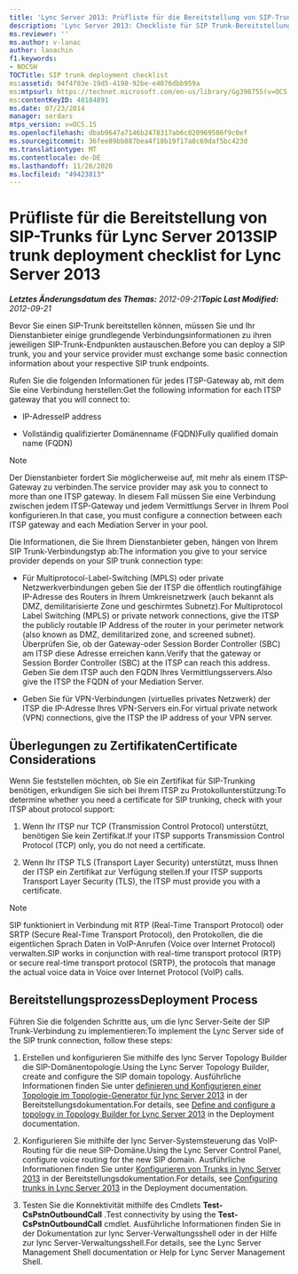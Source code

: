 ```yaml
---
title: 'Lync Server 2013: Prüfliste für die Bereitstellung von SIP-Trunks'
description: 'Lync Server 2013: Checkliste für SIP Trunk-Bereitstellung.'
ms.reviewer: ''
ms.author: v-lanac
author: lanachin
f1.keywords:
- NOCSH
TOCTitle: SIP trunk deployment checklist
ms:assetid: 94f4f03e-19d5-4198-92be-e4076dbb959a
ms:mtpsurl: https://technet.microsoft.com/en-us/library/Gg398755(v=OCS.15)
ms:contentKeyID: 48184891
ms.date: 07/23/2014
manager: serdars
mtps_version: v=OCS.15
ms.openlocfilehash: dbab9647a7146b2478317ab6c020969506f9c0ef
ms.sourcegitcommit: 36fee89bb887bea4f18b19f17a8c69daf5bc423d
ms.translationtype: MT
ms.contentlocale: de-DE
ms.lasthandoff: 11/26/2020
ms.locfileid: "49423813"
---
```

# <a name="sip-trunk-deployment-checklist-for-lync-server-2013"></a><span data-ttu-id="b8120-103">Prüfliste für die Bereitstellung von SIP-Trunks für Lync Server 2013</span><span class="sxs-lookup"><span data-stu-id="b8120-103">SIP trunk deployment checklist for Lync Server 2013</span></span>

<div data-xmlns="http://www.w3.org/1999/xhtml">

<div class="topic" data-xmlns="http://www.w3.org/1999/xhtml" data-msxsl="urn:schemas-microsoft-com:xslt" data-cs="https://msdn.microsoft.com/">

<div data-asp="https://msdn2.microsoft.com/asp">



</div>

<div id="mainSection">

<div id="mainBody"><span data-ttu-id="b8120-104">

<span> </span></span><span class="sxs-lookup"><span data-stu-id="b8120-104">

<span> </span></span></span>

<span data-ttu-id="b8120-105">_**Letztes Änderungsdatum des Themas:** 2012-09-21_</span><span class="sxs-lookup"><span data-stu-id="b8120-105">_**Topic Last Modified:** 2012-09-21_</span></span>

<span data-ttu-id="b8120-106">Bevor Sie einen SIP-Trunk bereitstellen können, müssen Sie und Ihr Dienstanbieter einige grundlegende Verbindungsinformationen zu ihren jeweiligen SIP-Trunk-Endpunkten austauschen.</span><span class="sxs-lookup"><span data-stu-id="b8120-106">Before you can deploy a SIP trunk, you and your service provider must exchange some basic connection information about your respective SIP trunk endpoints.</span></span>

<span data-ttu-id="b8120-107">Rufen Sie die folgenden Informationen für jedes ITSP-Gateway ab, mit dem Sie eine Verbindung herstellen:</span><span class="sxs-lookup"><span data-stu-id="b8120-107">Get the following information for each ITSP gateway that you will connect to:</span></span>

  - <span data-ttu-id="b8120-108">IP-Adresse</span><span class="sxs-lookup"><span data-stu-id="b8120-108">IP address</span></span>

  - <span data-ttu-id="b8120-109">Vollständig qualifizierter Domänenname (FQDN)</span><span class="sxs-lookup"><span data-stu-id="b8120-109">Fully qualified domain name (FQDN)</span></span>

<div>


> [!NOTE]  
> <span data-ttu-id="b8120-110">Der Dienstanbieter fordert Sie möglicherweise auf, mit mehr als einem ITSP-Gateway zu verbinden.</span><span class="sxs-lookup"><span data-stu-id="b8120-110">The service provider may ask you to connect to more than one ITSP gateway.</span></span> <span data-ttu-id="b8120-111">In diesem Fall müssen Sie eine Verbindung zwischen jedem ITSP-Gateway und jedem Vermittlungs Server in Ihrem Pool konfigurieren.</span><span class="sxs-lookup"><span data-stu-id="b8120-111">In that case, you must configure a connection between each ITSP gateway and each Mediation Server in your pool.</span></span>



</div>

<span data-ttu-id="b8120-112">Die Informationen, die Sie Ihrem Dienstanbieter geben, hängen von Ihrem SIP Trunk-Verbindungstyp ab:</span><span class="sxs-lookup"><span data-stu-id="b8120-112">The information you give to your service provider depends on your SIP trunk connection type:</span></span>

  - <span data-ttu-id="b8120-113">Für Multiprotocol-Label-Switching (MPLS) oder private Netzwerkverbindungen geben Sie der ITSP die öffentlich routingfähige IP-Adresse des Routers in Ihrem Umkreisnetzwerk (auch bekannt als DMZ, demilitarisierte Zone und geschirmtes Subnetz).</span><span class="sxs-lookup"><span data-stu-id="b8120-113">For Multiprotocol Label Switching (MPLS) or private network connections, give the ITSP the publicly routable IP Address of the router in your perimeter network (also known as DMZ, demilitarized zone, and screened subnet).</span></span> <span data-ttu-id="b8120-114">Überprüfen Sie, ob der Gateway-oder Session Border Controller (SBC) am ITSP diese Adresse erreichen kann.</span><span class="sxs-lookup"><span data-stu-id="b8120-114">Verify that the gateway or Session Border Controller (SBC) at the ITSP can reach this address.</span></span> <span data-ttu-id="b8120-115">Geben Sie dem ITSP auch den FQDN Ihres Vermittlungsservers.</span><span class="sxs-lookup"><span data-stu-id="b8120-115">Also give the ITSP the FQDN of your Mediation Server.</span></span>

  - <span data-ttu-id="b8120-116">Geben Sie für VPN-Verbindungen (virtuelles privates Netzwerk) der ITSP die IP-Adresse Ihres VPN-Servers ein.</span><span class="sxs-lookup"><span data-stu-id="b8120-116">For virtual private network (VPN) connections, give the ITSP the IP address of your VPN server.</span></span>

<div>

## <a name="certificate-considerations"></a><span data-ttu-id="b8120-117">Überlegungen zu Zertifikaten</span><span class="sxs-lookup"><span data-stu-id="b8120-117">Certificate Considerations</span></span>

<span data-ttu-id="b8120-118">Wenn Sie feststellen möchten, ob Sie ein Zertifikat für SIP-Trunking benötigen, erkundigen Sie sich bei Ihrem ITSP zu Protokollunterstützung:</span><span class="sxs-lookup"><span data-stu-id="b8120-118">To determine whether you need a certificate for SIP trunking, check with your ITSP about protocol support:</span></span>

1.  <span data-ttu-id="b8120-119">Wenn Ihr ITSP nur TCP (Transmission Control Protocol) unterstützt, benötigen Sie kein Zertifikat.</span><span class="sxs-lookup"><span data-stu-id="b8120-119">If your ITSP supports Transmission Control Protocol (TCP) only, you do not need a certificate.</span></span>

2.  <span data-ttu-id="b8120-120">Wenn Ihr ITSP TLS (Transport Layer Security) unterstützt, muss Ihnen der ITSP ein Zertifikat zur Verfügung stellen.</span><span class="sxs-lookup"><span data-stu-id="b8120-120">If your ITSP supports Transport Layer Security (TLS), the ITSP must provide you with a certificate.</span></span>

<div>


> [!NOTE]  
> <span data-ttu-id="b8120-121">SIP funktioniert in Verbindung mit RTP (Real-Time Transport Protocol) oder SRTP (Secure Real-Time Transport Protocol), den Protokollen, die die eigentlichen Sprach Daten in VoIP-Anrufen (Voice over Internet Protocol) verwalten.</span><span class="sxs-lookup"><span data-stu-id="b8120-121">SIP works in conjunction with real-time transport protocol (RTP) or secure real-time transport protocol (SRTP), the protocols that manage the actual voice data in Voice over Internet Protocol (VoIP) calls.</span></span>



</div>

</div>

<div>

## <a name="deployment-process"></a><span data-ttu-id="b8120-122">Bereitstellungsprozess</span><span class="sxs-lookup"><span data-stu-id="b8120-122">Deployment Process</span></span>

<span data-ttu-id="b8120-123">Führen Sie die folgenden Schritte aus, um die lync Server-Seite der SIP Trunk-Verbindung zu implementieren:</span><span class="sxs-lookup"><span data-stu-id="b8120-123">To implement the Lync Server side of the SIP trunk connection, follow these steps:</span></span>

1.  <span data-ttu-id="b8120-124">Erstellen und konfigurieren Sie mithilfe des lync Server Topology Builder die SIP-Domänentopologie.</span><span class="sxs-lookup"><span data-stu-id="b8120-124">Using the Lync Server Topology Builder, create and configure the SIP domain topology.</span></span> <span data-ttu-id="b8120-125">Ausführliche Informationen finden Sie unter [definieren und Konfigurieren einer Topologie im Topologie-Generator für lync Server 2013](lync-server-2013-define-and-configure-a-topology-in-topology-builder.md) in der Bereitstellungsdokumentation.</span><span class="sxs-lookup"><span data-stu-id="b8120-125">For details, see [Define and configure a topology in Topology Builder for Lync Server 2013](lync-server-2013-define-and-configure-a-topology-in-topology-builder.md) in the Deployment documentation.</span></span>

2.  <span data-ttu-id="b8120-126">Konfigurieren Sie mithilfe der lync Server-Systemsteuerung das VoIP-Routing für die neue SIP-Domäne.</span><span class="sxs-lookup"><span data-stu-id="b8120-126">Using the Lync Server Control Panel, configure voice routing for the new SIP domain.</span></span> <span data-ttu-id="b8120-127">Ausführliche Informationen finden Sie unter [Konfigurieren von Trunks in lync Server 2013](lync-server-2013-configuring-trunks.md) in der Bereitstellungsdokumentation.</span><span class="sxs-lookup"><span data-stu-id="b8120-127">For details, see [Configuring trunks in Lync Server 2013](lync-server-2013-configuring-trunks.md) in the Deployment documentation.</span></span>

3.  <span data-ttu-id="b8120-128">Testen Sie die Konnektivität mithilfe des Cmdlets **Test-CsPstnOutboundCall** .</span><span class="sxs-lookup"><span data-stu-id="b8120-128">Test connectivity by using the **Test-CsPstnOutboundCall** cmdlet.</span></span> <span data-ttu-id="b8120-129">Ausführliche Informationen finden Sie in der Dokumentation zur lync Server-Verwaltungsshell oder in der Hilfe zur lync Server-Verwaltungsshell.</span><span class="sxs-lookup"><span data-stu-id="b8120-129">For details, see the Lync Server Management Shell documentation or Help for Lync Server Management Shell.</span></span>

<span data-ttu-id="b8120-130"></div>

</div>

<span> </span>

</div>

</div>

</span><span class="sxs-lookup"><span data-stu-id="b8120-130"></div>

</div>

<span> </span>

</div>

</div>

</span></span></div>

